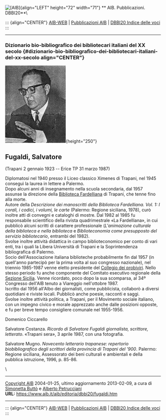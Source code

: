 ![\[AIB\]](/aib/wi/aibv72.gif){align="LEFT" height="72" width="71"}
** AIB. Pubblicazioni. DBBI20**\

::: {align="CENTER"}
[AIB-WEB](/) \| [Pubblicazioni AIB](/pubblicazioni/) \| [DBBI20 Indice
delle voci](dbbi20.htm)
:::

------------------------------------------------------------------------

### Dizionario bio-bibliografico dei bibliotecari italiani del XX secolo {#dizionario-bio-bibliografico-dei-bibliotecari-italiani-del-xx-secolo align="CENTER"}

![\[Ritratto\]](fugaldi.jpg){height="250"}

## Fugaldi, Salvatore

(Trapani 2 gennaio 1923 -- Erice TP 31 marzo 1987)

Diplomatosi nel 1940 presso il Liceo classico Ximenes di Trapani, nel
1945 conseguì la laurea in lettere a Palermo.\
Dopo alcuni anni di insegnamento nella scuola secondaria, dal 1957
assunse la direzione della [Biblioteca
Fardelliana](/aib/stor/teche/tp-far.htm) di Trapani, che tenne fino alla
morte.\
Autore della *Descrizione dei manoscritti della Biblioteca Fardelliana.
Vol. 1: I corali, i codici, i volumi, le carte* (Palermo: Regione
siciliana, 1978), curò inoltre atti di convegni e cataloghi di mostre.
Dal 1982 al 1985 fu responsabile scientifico della rivista
quadrimestrale «La Fardelliana», in cui pubblicò alcuni scritti di
carattere professionale (*L\'animazione culturale della biblioteca e
nella biblioteca* e *Biblioteconomia come presupposto del servizio
bibliotecario*, entrambi del 1982).\
Svolse inoltre attività didattica in campo biblioteconomico per conto di
vari enti, tra i quali la Libera Università di Trapani e la
Soprintendenza bibliografica di Palermo.\
Socio dell\'Associazione italiana biblioteche probabilmente fin dal 1957
(in quell\'anno partecipò per la prima volta al suo congresso
nazionale), nel triennio 1985-1987 venne eletto presidente del [Collegio
dei probiviri](/aib/stor/cariche81.htm). Nello stesso periodo fu anche
componente del Comitato esecutivo regionale della [Sezione
Sicilia](/aib/stor/sezioni/sic.htm). Venne ricordato, poco dopo la sua
scomparsa, al 34º Congresso dell\'AIB tenuto a Viareggio nell\'ottobre
1987.\
Iscritto dal 1956 all\'Albo dei giornalisti, come pubblicista, collaborò
a diversi quotidiani e riviste locali. Pubblicò anche poesie, racconti e
saggi.\
Svolse inoltre attività politica, a Trapani, per il Movimento sociale
italiano, con un impegno civico e morale apprezzato anche dalle
posizioni opposte, e fu per breve tempo consigliere comunale nel
1955-1956.

Domenico Ciccarello

Salvatore Costanza. *Ricordo di Salvatore Fugaldi giornalista,
scrittore, letterato*. «Trapani sera», 3 aprile 1987, con una
fotografia.

Salvatore Mugno. *Novecento letterario trapanese: repertorio
biobibliografico degli scrittori della provincia di Trapani del \'900*.
Palermo: Regione siciliana, Assessorato dei beni culturali e ambientali
e della pubblica istruzione, 1996, p. 85-86.

\

------------------------------------------------------------------------

[Copyright AIB](/su-questo-sito/dichiarazione-di-copyright-aib-web/)
2004-01-25, ultimo aggiornamento 2013-02-09, a cura di [Simonetta
Buttò](/aib/redazione3.htm) e [Alberto
Petrucciani](/su-questo-sito/redazione-aib-web/)\
**URL:** https://www.aib.it/aib/editoria/dbbi20/fugaldi.htm

------------------------------------------------------------------------

::: {align="CENTER"}
[AIB-WEB](/) \| [Pubblicazioni AIB](/pubblicazioni/) \| [DBBI20 Indice
delle voci](dbbi20.htm)
:::
